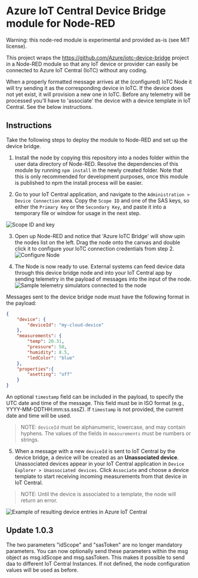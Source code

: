 # Azure IoT Central Device Bridge module for Node-RED
Warning: this node-red module is experimental and provided as-is (see MIT license).

This project wraps the https://github.com/Azure/iotc-device-bridge project in a Node-RED module so that any IoT device or provider can easily be connected to Azure IoT Central (IoTC) without any coding. 

When a properly formatted message arrives at the (configured) IoTC Node it will try sending it as the corresponding device in IoTC. If the device does not yet exist, it will provision a new one in IoTC. Before any telemetry will be processed you'll have to 'associate' the device with a device template in IoT Central. See the below instructions. 

## Instructions
Take the following steps to deploy the module to Node-RED and set up the device bridge.

1.  Install the node by copying this repository into a nodes folder within the user data directory of Node-RED. Resolve the dependencies of this module by running `npm install` in the newly created folder. Note that this is only recommended for development purposes, once this module is published to npm the install process will be easier.

2. Go to your IoT Central application, and navigate to the `Administration > Device Connection` area. Copy the `Scope ID` and one of the SAS keys, so either the `Primary Key` or the `Secondary Key`, and paste it into a temporary file or window for usage in the next step.

  ![Scope ID and key](assets/screenshot-scopeIdAndKey.png "Scope ID and key")

3. Open up Node-RED and notice that 'Azure IoTC Bridge' will show upin the nodes list on the left. Drag the node onto the canvas and double click it to configure your IoTC connection credentials from step 2.
  ![Configure Node](assets/screenshot-configurenode.png "Configure Node")

4. The Node is now ready to use. External systems can feed device data through this device bridge node and into your IoT Central app by sending telemetry in the payload of messages into the input of the node. 
  ![Sample telemetry simulators connected to the node](assets/screenshot-module.png "Sample telemetry simulators connected to the node.")

Messages sent to the device bridge node must have the following format in the payload:
```json
{
    "device": {
        "deviceId": "my-cloud-device"
    },
    "measurements": {
        "temp": 20.31,
        "pressure": 50,
        "humidity": 8.5,
        "ledColor": "blue"
    },   
    "properties":{
        "asetting": "off"
    }
}
```

An optional `timestamp` field can be included in the payload, to specify the UTC date and time of the message.
This field must be in ISO format (e.g., YYYY-MM-DDTHH:mm:ss.sssZ). If `timestamp` is not provided,
the current date and time will be used.

> NOTE: `deviceId` must be alphanumeric, lowercase, and may contain hyphens. The values of the fields in `measurements` must be numbers or strings.

5. When a message with a new `deviceId` is sent to IoT Central by the device bridge, a device will be created as an **Unassociated device**. Unassociated devices appear in your IoT Central application in `Device Explorer > Unassociated devices`. Click `Associate` and choose a device template to start receiving incoming measurements from that device in IoT Central.

> NOTE: Until the device is associated to a template, the node will return an error.

![Example of resulting device entries in Azure IoT Central](assets/screenshot-central.png "Node-RED module screenshot")

## Update 1.0.3
The two parameters "idScope" and "sasToken" are no longer mandatory parameters. You can now optionally send these parameters within the msg object as msg.idScope and msg.sasToken. This makes it possible to send daa to different IoT Central Instances. If not defined, the node configuration values will be used as before.

